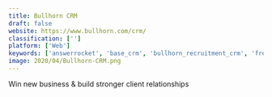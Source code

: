 ```yaml
---
title: Bullhorn CRM
draft: false 
website: https://www.bullhorn.com/crm/
classification: ['']
platform: ['Web']
keywords: ['answerrocket', 'base_crm', 'bullhorn_recruitment_crm', 'freshsales_crm', 'gainsight', 'hubspot_crm', 'insightly', 'jobdiva', 'linkedin_talent', 'logz.io', 'looker', 'nimble', 'oracle_crm', 'oracle_sales_cloud', 'pipedrive', 'sage_crm', 'salesforce', 'smartrecruiters', 'sumo_logic', 'workbooks', 'zoho_crm']
image: 2020/04/Bullhorn-CRM.png
---
```

Win new business & build stronger client relationships